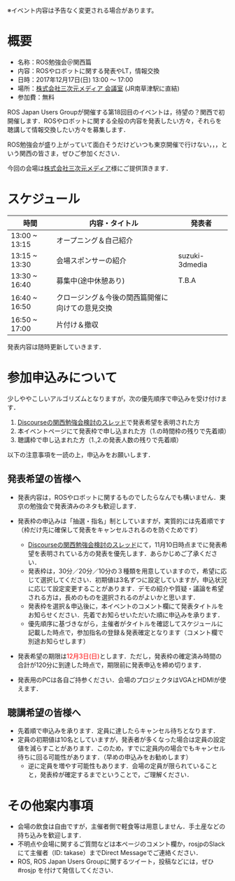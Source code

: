 ※イベント内容は予告なく変更される場合があります。

# 概要

- 名称：ROS勉強会＠関西篇
- 内容：ROSやロボットに関する発表やLT，情報交換
- 日時：2017年12月17日(日) 13:00 〜 17:00
- 場所：[株式会社三次元メディア 会議室](http://www.3dmedia.co.jp/map.html) (JR南草津駅に直結)
- 参加費：無料

ROS Japan Users Groupが開催する第18回目のイベントは，待望の？関西で初開催します．ROSやロボットに関する全般の内容を発表したい方々，それらを聴講して情報交換したい方々を募集します．

ROS勉強会が盛り上がっていて面白そうだけどいつも東京開催で行けない，，，という関西の皆さま，ぜひご参加ください．

今回の会場は[株式会社三次元メディア](http://www.3dmedia.co.jp/)様にご提供頂きます．

# スケジュール

| 時間 | 内容・タイトル | 発表者 |
|------|------|------|
| 13:00 ~ 13:15 | オープニング＆自己紹介 | |
| 13:15 ~ 13:30 | 会場スポンサーの紹介 | suzuki-3dmedia |
| 13:30 ~ 16:40 | 募集中(途中休憩あり) | T.B.A |
| 16:40 ~ 16:50 | クロージング＆今後の関西篇開催に向けての意見交換 | |
| 16:50 ~ 17:00 | 片付け＆撤収 | |

発表内容は随時更新していきます．

# 参加申込みについて

少しややこしいアルゴリズムとなりますが，次の優先順序で申込みを受け付けます．

1. [Discourseの関西勉強会検討のスレッド](https://discourse.ros.org/t/ros/3003)で発表希望を表明された方
2. 本イベントページにて発表枠で申し込まれた方（1.の時間枠の残りで先着順）
3. 聴講枠で申し込まれた方（1.,2.の発表人数の残りで先着順）

以下の注意事項を一読の上，申込みをお願いします．

## 発表希望の皆様へ

- 発表内容は，ROSやロボットに関するものでしたらなんでも構いません．東京の勉強会で発表済みのネタも歓迎します．
- 発表枠の申込みは「抽選・指名」制としていますが，実質的には先着順です（枠だけ先に確保して発表をキャンセルされるのを防ぐためです）
    - [Discourseの関西勉強会検討のスレッド](https://discourse.ros.org/t/ros/3003)にて，11月10日時点までに発表希望を表明されている方の発表を優先します．あらかじめご了承ください．
    - 発表枠は，30分／20分／10分の３種類を用意していますので，希望に応じて選択してください．初期値は3名ずつに設定していますが，申込状況に応じて設定変更することがあります．デモの紹介や質疑・議論を希望される方は，長めのものを選択されるのがよいかと思います．
    - 発表枠を選択＆申込後に，本イベントのコメント欄にて発表タイトルをお知らせください．先着でお知らせいただいた順に申込みを承ります．
    - 優先順序に基づきながら，主催者がタイトルを確認してスケジュールに記載した時点で，参加指名の登録＆発表確定となります（コメント欄で別途お知らせします）
- 発表希望の期限は<font color="red">12月3日(日)</font>とします．ただし，発表枠の確定済み時間の合計が120分に到達した時点で，期限前に発表申込を締め切ります．

- 発表用のPCは各自ご持参ください．会場のプロジェクタはVGAとHDMIが使えます．

## 聴講希望の皆様へ

- 先着順で申込みを承ります．定員に達したらキャンセル待ちとなります．
- 定員の初期値は10名としていますが，発表者が多くなった場合は定員の設定値を減らすことがあります．このため，すでに定員内の場合でもキャンセル待ちに回る可能性があります．（早めの申込みをお勧めします）
    - 逆に定員を増やす可能性もあります．会場の定員が限られていることと，発表枠が確定するまでということで，ご理解ください．

# その他案内事項

- 会場の飲食は自由ですが，主催者側で軽食等は用意しません．手土産などの持ち込みを歓迎します．
- 不明点や会場に関するご質問などは本ページのコメント欄か，rosjpのSlackにて主催者（ID: takase）までDirect Messageでご連絡ください．
- ROS, ROS Japan Users Groupに関するツイート，投稿などには，ぜひ #rosjp を付けて発信してください．
